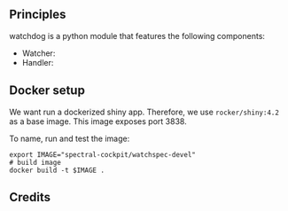 ## Principles

watchdog is a python module that features the following components:

- Watcher:
- Handler:

## Docker setup

We want run a dockerized shiny app. Therefore, we use `rocker/shiny:4.2` as
a base image. This image exposes port 3838.

To name, run and test the image:

```
export IMAGE="spectral-cockpit/watchspec-devel"
# build image
docker build -t $IMAGE .
```

## Credits

